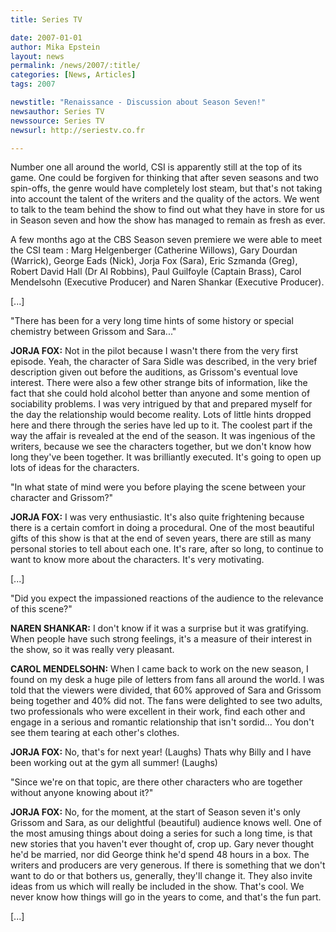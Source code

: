 ```yaml
---
title: Series TV

date: 2007-01-01
author: Mika Epstein
layout: news
permalink: /news/2007/:title/
categories: [News, Articles]
tags: 2007

newstitle: "Renaissance - Discussion about Season Seven!"
newsauthor: Series TV
newssource: Series TV
newsurl: http://seriestv.co.fr

---
```


Number one all around the world, CSI is apparently still at the top of its game. One could be forgiven for thinking that after seven seasons and two spin-offs, the genre would have completely lost steam, but that's not taking into account the talent of the writers and the quality of the actors. We went to talk to the team behind the show to find out what they have in store for us in Season seven and how the show has managed to remain as fresh as ever.

A few months ago at the CBS Season seven premiere we were able to meet the CSI team : Marg Helgenberger (Catherine Willows), Gary Dourdan (Warrick), George Eads (Nick), Jorja Fox (Sara), Eric Szmanda (Greg), Robert David Hall (Dr Al Robbins), Paul Guilfoyle (Captain Brass), Carol Mendelsohn (Executive Producer) and Naren Shankar (Executive Producer).

[...]

"There has been for a very long time hints of some history or special chemistry between Grissom and Sara..."

**JORJA FOX:** Not in the pilot because I wasn't there from the very first episode. Yeah, the character of Sara Sidle was described, in the very brief description given out before the auditions, as Grissom's eventual love interest. There were also a few other strange bits of information, like the fact that she could hold alcohol better than anyone and some mention of sociability problems. I was very intrigued by that and prepared myself for the day the relationship would become reality. Lots of little hints dropped here and there through the series have led up to it. The coolest part if the way the affair is revealed at the end of the season. It was ingenious of the writers, because we see the characters together, but we don't know how long they've been together. It was brilliantly executed. It's going to open up lots of ideas for the characters.

"In what state of mind were you before playing the scene between your character and Grissom?"

**JORJA FOX:** I was very enthusiastic. It's also quite frightening because there is a certain comfort in doing a procedural. One of the most beautiful gifts of this show is that at the end of seven years, there are still as many personal stories to tell about each one. It's rare, after so long, to continue to want to know more about the characters. It's very motivating.

[...]

"Did you expect the impassioned reactions of the audience to the relevance of this scene?"

**NAREN SHANKAR:** I don't know if it was a surprise but it was gratifying. When people have such strong feelings, it's a measure of their interest in the show, so it was really very pleasant.

**CAROL MENDELSOHN:** When I came back to work on the new season, I found on my desk a huge pile of letters from fans all around the world. I was told that the viewers were divided, that 60% approved of Sara and Grissom being together and 40% did not. The fans were delighted to see two adults, two professionals who were excellent in their work, find each other and engage in a serious and romantic relationship that isn't sordid... You don't see them tearing at each other's clothes.

**JORJA FOX:** No, that's for next year! (Laughs) Thats why Billy and I have been working out at the gym all summer! (Laughs)

"Since we're on that topic, are there other characters who are together without anyone knowing about it?"

**JORJA FOX:** No, for the moment, at the start of Season seven it's only Grissom and Sara, as our delightful (beautiful) audience knows well. One of the most amusing things about doing a series for such a long time, is that new stories that you haven't ever thought of, crop up. Gary never thought he'd be married, nor did George think he'd spend 48 hours in a box. The writers and producers are very generous. If there is something that we don't want to do or that bothers us, generally, they'll change it. They also invite ideas from us which will really be included in the show. That's cool. We never know how things will go in the years to come, and that's the fun part.

[...]
